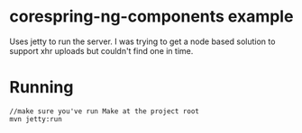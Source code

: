 corespring-ng-components example
========================

Uses jetty to run the server. I was trying to get a node based solution to support xhr uploads but couldn't find one in time.

# Running
    //make sure you've run Make at the project root
    mvn jetty:run
